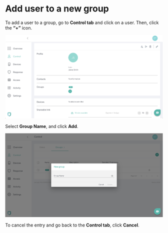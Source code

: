 # Add user to a new group

To add a user to a group, go to **Control tab** and click on a user. Then, click the **“+”** icon. 

![Control Screen](imgs/control_add_user_to_group.png)

Select **Group Name**, and click **Add**. 

![Add User to Group](imgs/control_add_group.png)

To cancel the entry and go back to the **Control tab**, click **Cancel**.
